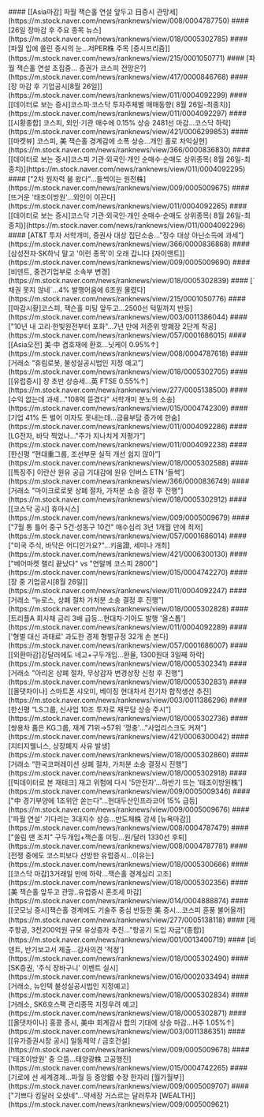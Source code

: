 <head><meta charset="utf-8"><title>Vers : 20220826_2059 </title></head>
#### [[Asia마감] 파월 잭슨홀 연설 앞두고 日증시 관망세](https://m.stock.naver.com/news/ranknews/view/008/0004787750)
#### [26일 장마감 후 주요 종목 뉴스](https://m.stock.naver.com/news/ranknews/view/018/0005302785)
#### [파월 입에 쏠린 증시의 눈…저PER株 주목 [증시프리즘]](https://m.stock.naver.com/news/ranknews/view/215/0001050771)
#### [파월 잭슨홀 연설 초집중… 증권가 코스피 전망은?](https://m.stock.naver.com/news/ranknews/view/417/0000846768)
#### [장 마감 후 기업공시[8월 26일]](https://m.stock.naver.com/news/ranknews/view/011/0004092299)
#### [[데이터로 보는 증시]코스피·코스닥 투자주체별 매매동향( 8월 26일-최종치)](https://m.stock.naver.com/news/ranknews/view/011/0004092297)
#### [[시황종합] 코스피, 외인·기관 매수에 0.15% 상승 2481선 마감…코스닥 하락](https://m.stock.naver.com/news/ranknews/view/421/0006299853)
#### [[마켓뷰] 코스피, 美 잭슨홀 경계감에 소폭 상승…개인 홀로 차익실현](https://m.stock.naver.com/news/ranknews/view/366/0000836830)
#### [[데이터로 보는 증시]코스피 기관·외국인·개인 순매수·순매도 상위종목( 8월 26일-최종치)](https://m.stock.naver.com/news/ranknews/view/011/0004092295)
#### ["2차 원자력 붐 왔다"…들썩이는 원전株](https://m.stock.naver.com/news/ranknews/view/009/0005009675)
#### [뜨거운 '태조이방원'…외인이 이끈다](https://m.stock.naver.com/news/ranknews/view/011/0004092265)
#### [[데이터로 보는 증시]코스닥 기관·외국인·개인 순매수·순매도 상위종목( 8월 26일-최종치)](https://m.stock.naver.com/news/ranknews/view/011/0004092296)
#### [AT&T 투자 서학개미, 증권사 대상 집단소송...”징수 대상 아닌소득에 과세”](https://m.stock.naver.com/news/ranknews/view/366/0000836868)
#### [삼성전자·SK하닉 말고 '이런 종목'이 오래 갑니다 [자이앤트]](https://m.stock.naver.com/news/ranknews/view/009/0005009690)
#### [비덴트, 중견기업부로 소속부 변경](https://m.stock.naver.com/news/ranknews/view/018/0005302839)
#### [`채권 못지 않네`...4% 발행어음에 6조원 몰렸다](https://m.stock.naver.com/news/ranknews/view/215/0001050776)
#### [[마감시황]코스피, 잭슨홀 미팅 앞두고…2500선 턱밑까지 반등](https://m.stock.naver.com/news/ranknews/view/003/0011386044)
#### ["10년 내 고리·한빛원전부터 포화"…7년 만에 저준위 방폐장 2단계 착공](https://m.stock.naver.com/news/ranknews/view/057/0001686015)
#### [[Asia오전] 美·中 겹호재에 환호…닛케이 0.95%↑](https://m.stock.naver.com/news/ranknews/view/008/0004787618)
#### [거래소 “휴림로봇, 불성실공시법인 지정 예고”](https://m.stock.naver.com/news/ranknews/view/018/0005302705)
#### [[유럽증시] 장 초반 상승세…英 FTSE 0.55%↑](https://m.stock.naver.com/news/ranknews/view/277/0005138500)
#### [수익 없는데 과세…"108억 뜯겼다" 서학개미 분노의 소송](https://m.stock.naver.com/news/ranknews/view/015/0004742309)
#### [기업 41% 돈 벌어 이자도 못내는데…금융부담 증가에 한숨](https://m.stock.naver.com/news/ranknews/view/011/0004092286)
#### [LG전자, 바닥 찍었나…"주가 지나치게 저평가"](https://m.stock.naver.com/news/ranknews/view/011/0004092238)
#### [한신평 “현대重그룹, 조선부문 실적 개선 쉽지 않아”](https://m.stock.naver.com/news/ranknews/view/018/0005302588)
#### [[특징주] 이란산 원유 공급 기대감에 원유 인버스 ETN ‘들썩’](https://m.stock.naver.com/news/ranknews/view/366/0000836749)
#### [거래소 "마이크로로봇 상폐 절차, 가처분 소송 결정 후 진행"](https://m.stock.naver.com/news/ranknews/view/018/0005302912)
#### [[코스닥 공시] 휴마시스](https://m.stock.naver.com/news/ranknews/view/009/0005009679)
#### ["7월 통 틀어 중구 5건·성동구 10건" 매수심리 3년 1개월 만에 최저](https://m.stock.naver.com/news/ranknews/view/057/0001686014)
#### ["미국 주식, 바닥은 어디인가요?"…키움證, 세미나 개최](https://m.stock.naver.com/news/ranknews/view/421/0006300130)
#### ["베어마켓 랠리 끝났다" vs "연말께 코스피 2800"](https://m.stock.naver.com/news/ranknews/view/015/0004742270)
#### [장 중 기업공시[8월 26일]](https://m.stock.naver.com/news/ranknews/view/011/0004092247)
#### [거래소 “뉴로스, 상폐 절차 가처분 소송 결정 후 진행”](https://m.stock.naver.com/news/ranknews/view/018/0005302828)
#### [트리플A 회사채 금리 3배 급등…현대차·기아도 발행 '올스톱'](https://m.stock.naver.com/news/ranknews/view/011/0004092289)
#### ['형벌 대신 과태료' 과도한 경제 형벌규정 32개 손 본다](https://m.stock.naver.com/news/ranknews/view/057/0001686007)
#### [[외환마감]강달러에도 네고+구두개입…환율, 1300원대 3일째 하락](https://m.stock.naver.com/news/ranknews/view/018/0005302341)
#### [거래소 "아리온 상폐 절차, 무상감자 변경상장 신청 후 진행"](https://m.stock.naver.com/news/ranknews/view/018/0005302831)
#### [[올댓차이나] 스마트폰 샤오미, 베이징 현대차서 전기차 합작생산 추진](https://m.stock.naver.com/news/ranknews/view/003/0011386296)
#### [한신평 “LS그룹, 신사업 10조 투자로 재무담 상승 주시”](https://m.stock.naver.com/news/ranknews/view/018/0005302736)
#### [쌍용차 품은 KG그룹, 재계 71위→57위 '껑충'…"사업리스크도 커져"](https://m.stock.naver.com/news/ranknews/view/421/0006300042)
#### [지티지웰니스, 상장폐지 사유 발생](https://m.stock.naver.com/news/ranknews/view/018/0005302860)
#### [거래소 “한국코퍼레이션 상폐 절차, 가처분 소송 결정시 진행”](https://m.stock.naver.com/news/ranknews/view/018/0005302918)
#### [[빅데이터로 본 재테크] 재고 위험에 다시 '5만전자'…하반기 뜨는 '태조이방원株'](https://m.stock.naver.com/news/ranknews/view/009/0005009346)
#### ["中 경기부양에 1조위안 쏟는다"…현대두산인프라코어 15% 급등](https://m.stock.naver.com/news/ranknews/view/009/0005009676)
#### ['파월 연설' 기다리는 3대지수 상승…반도체株 강세 [뉴욕마감]](https://m.stock.naver.com/news/ranknews/view/008/0004787479)
#### ["쏠림 땐 조치" 구두개입+잭슨홀 미팅…원/달러 1330선 후퇴](https://m.stock.naver.com/news/ranknews/view/008/0004787781)
#### [전쟁 중에도 코스피보다 선방한 유럽증시…이유는](https://m.stock.naver.com/news/ranknews/view/018/0005300666)
#### [[코스닥 마감]3거래일 만에 하락…잭슨홀 경계심리 고조](https://m.stock.naver.com/news/ranknews/view/018/0005302356)
#### [美 잭슨홀 앞두고 관망‥유럽증시 혼조세 마감](https://m.stock.naver.com/news/ranknews/view/014/0004888874)
#### [[굿모닝 증시]잭슨홀 경계에도 기술주 중심 반등한 美 증시…코스피 훈풍 불어올까](https://m.stock.naver.com/news/ranknews/view/277/0005138118)
#### [제주항공, 3천200억원 규모 유상증자 추진…"항공기 도입 자금"(종합)](https://m.stock.naver.com/news/ranknews/view/001/0013400719)
#### [비덴트, 반기보고서 제출…감사의견 '적정'](https://m.stock.naver.com/news/ranknews/view/018/0005302490)
#### [SK증권, ‘주식 장바구니’ 이벤트 실시](https://m.stock.naver.com/news/ranknews/view/016/0002033494)
#### [거래소, 뉴인텍 불성실공시법인 지정예고](https://m.stock.naver.com/news/ranknews/view/018/0005302834)
#### [거래소, SK6호스팩 관리종목 지정우려 예고](https://m.stock.naver.com/news/ranknews/view/018/0005302871)
#### [[올댓차이나] 홍콩 증시, 美中 회계감사 합의 기대에 상승 마감...H주 1.05%↑](https://m.stock.naver.com/news/ranknews/view/003/0011386351)
#### [[유가증권시장 공시] 일동제약 / 금호건설](https://m.stock.naver.com/news/ranknews/view/009/0005009678)
#### ['태조이방원' 중 으뜸…태양광株 고공행진](https://m.stock.naver.com/news/ranknews/view/015/0004742265)
#### [기로에 선 세계경제…파월 등 중앙銀 수장 한자리 [월가월부]](https://m.stock.naver.com/news/ranknews/view/009/0005009707)
#### ["기쁘다 킹달러 오셨네"…약세장 거스르는 달러투자 [WEALTH]](https://m.stock.naver.com/news/ranknews/view/009/0005009621)
